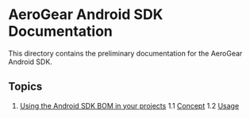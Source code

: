 # AeroGear Android SDK Documentation

This directory contains the preliminary documentation for the AeroGear Android SDK.

## Topics

1. [Using the Android SDK BOM in your projects](./using_the_android_sdk_bom.md)
1.1 [Concept](./using_the_android_sdk_bom.md#Concept)
1.2 [Usage](./using_the_android_sdk_bom.md#Usage)
